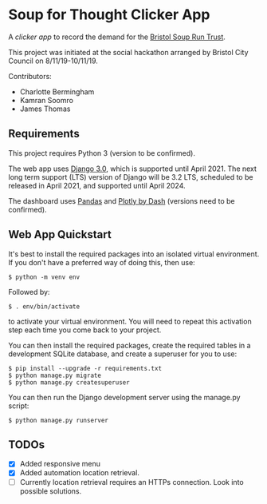 # Soup for Thought Clicker App

A _clicker app_ to record the demand for the [Bristol Soup Run
Trust](https://www.bristolsoupruntrust.org.uk/).

This project was initiated at the social hackathon arranged by Bristol City 
Council on 8/11/19-10/11/19.

Contributors:

  - Charlotte Bermingham
  - Kamran Soomro
  - James Thomas

## Requirements

This project requires Python 3 (version to be confirmed).

The web app uses [Django 3.0](https://docs.djangoproject.com/en/3.0/), which is
supported until April 2021. The next long term support (LTS) version of Django
will be 3.2 LTS, scheduled to be released in April 2021, and supported until
April 2024.

The dashboard uses [Pandas](https://pandas.pydata.org/) and [Plotly by
Dash](https://dash.plotly.com/) (versions need to be confirmed).

## Web App Quickstart

It's best to install the required packages into an isolated virtual environment.
If you don't have a preferred way of doing this, then use:

    $ python -m venv env

Followed by:

    $ . env/bin/activate

to activate your virtual environment. You will need to repeat this activation
step each time you come back to your project.

You can then install the required packages, create the required tables in a
development SQLite database, and create a superuser for you to use:

    $ pip install --upgrade -r requirements.txt
    $ python manage.py migrate
    $ python manage.py createsuperuser

You can then run the Django development server using the manage.py script:

    $ python manage.py runserver

## TODOs

- [x] Added responsive menu
- [x] Added automation location retrieval.
- [ ] Currently location retrieval requires an HTTPs connection. Look into
      possible solutions.
